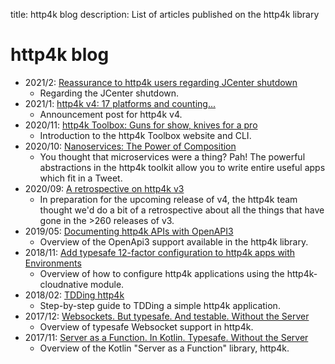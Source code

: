 title: http4k blog
description: List of articles published on the http4k library

# http4k blog
<span style="display: none">
* 2020/11: [http4k v4 Unleashed](./http4k_v4)
    - There's a new major http4k release! Read about all the new stuff the team have been working on for http4k v4.
</span>

* 2021/2: [Reassurance to http4k users regarding JCenter shutdown](./regarding_jcenter)
    - Regarding the JCenter shutdown.
* 2021/1: [http4k v4: 17 platforms and counting...](./http4k_v4)
    - Announcement post for http4k v4.
* 2020/11: [http4k Toolbox: Guns for show, knives for a pro](./toolbox)
    - Introduction to the http4k Toolbox website and CLI.
* 2020/10: [Nanoservices: The Power of Composition](./nanoservices)
    - You thought that microservices were a thing? Pah! The powerful abstractions in the http4k toolkit allow you to write entire useful apps which fit in a Tweet.
* 2020/09: [A retrospective on http4k v3](./retrospective_v3)
    - In preparation for the upcoming release of v4, the http4k team thought we'd do a bit of a retrospective about all the things that have gone in the >260 releases of v3.
* 2019/05: [Documenting http4k APIs with OpenAPI3](./documenting_apis_with_openapi)
    - Overview of the OpenApi3 support available in the http4k library.
* 2018/11: [Add typesafe 12-factor configuration to http4k apps with Environments](./typesafe_configuration)
    - Overview of how to configure http4k applications using the http4k-cloudnative module.
* 2018/02: [TDDing http4k](../guide/tutorials/tdding_http4k)
    - Step-by-step guide to TDDing a simple http4k application.
* 2017/12: [Websockets. But typesafe. And testable. Without the Server](./typesafe_websockets)
    - Overview of typesafe Websocket support in http4k.
* 2017/11: [Server as a Function. In Kotlin. Typesafe. Without the Server](./meet_http4k)
    - Overview of the Kotlin "Server as a Function" library, http4k.
